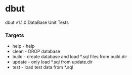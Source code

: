 # dbut

dbut v1.1.0
DataBase Unit Tests

### Targets

- help - help
- clean - DROP database
- build - create database and load *.sql files from build.dir
- update - only load *.sql from update.dir
- test - load test data from *.sql

